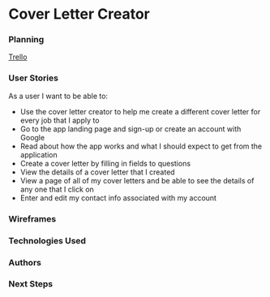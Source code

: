 # Cover Letter Creator

### Planning

[Trello](https://trello.com/b/oYYvInPr)

### User Stories

As a user I want to be able to:

- Use the cover letter creator to help me create a different cover letter for every job that I apply to
- Go to the app landing page and sign-up or create an account with Google
-  Read about how the app works and what I should expect to get from the application
- Create a cover letter by filling in fields to questions
- View the details of a cover letter that I created
- View a page of all of my cover letters and be able to see the details of any one that I click on
- Enter and edit my contact info associated with my account

### Wireframes
### Technologies Used
### Authors
### Next Steps